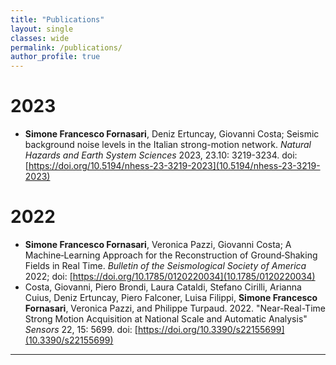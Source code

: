 ```yaml
---
title: "Publications"
layout: single
classes: wide
permalink: /publications/
author_profile: true
---
```

# 2023
* **Simone Francesco Fornasari**, Deniz Ertuncay, Giovanni Costa; Seismic background noise levels in the Italian strong-motion network. *Natural Hazards and Earth System Sciences* 2023, 23.10: 3219-3234. doi: [https://doi.org/10.5194/nhess-23-3219-2023](10.5194/nhess-23-3219-2023)

# 2022

* **Simone Francesco Fornasari**, Veronica Pazzi, Giovanni Costa; A Machine‐Learning Approach for the Reconstruction of Ground‐Shaking Fields in Real Time. *Bulletin of the Seismological Society of America* 2022; doi: [https://doi.org/10.1785/0120220034](10.1785/0120220034)
* Costa, Giovanni, Piero Brondi, Laura Cataldi, Stefano Cirilli, Arianna Cuius, Deniz Ertuncay, Piero Falconer, Luisa Filippi, **Simone Francesco Fornasari**, Veronica Pazzi, and Philippe Turpaud. 2022. "Near-Real-Time Strong Motion Acquisition at National Scale and Automatic Analysis" *Sensors* 22, 15: 5699. doi: [https://doi.org/10.3390/s22155699](10.3390/s22155699)

---
